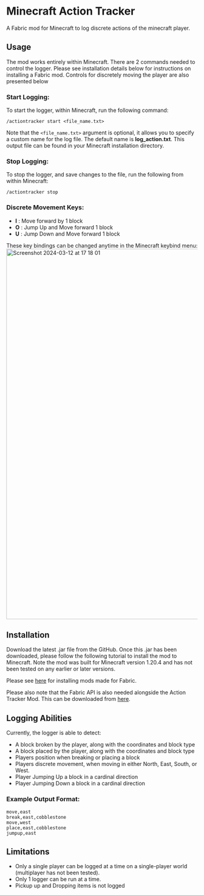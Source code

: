 # Minecraft Action Tracker
 A Fabric mod for Minecraft to log discrete actions of the minecraft player. 

## Usage 
The mod works entirely within Minecraft. There are 2 commands needed to control the logger. Please see installation details below for instructions on installing a Fabric mod. Controls for discretely moving the player are also presented below 

### Start Logging:
To start the logger, within Minecraft, run the following command:
```
/actiontracker start <file_name.txt>
```
Note that the `<file_name.txt>` argument is optional, it allows you to specify a custom name for the log file. 
The default name is **log_action.txt**. This output file can be found in your Minecraft 
installation directory. 

### Stop Logging:
To stop the logger, and save changes to the file, run the following from within Minecraft:
```
/actiontracker stop
```

### Discrete Movement Keys:
 - **I** :  Move forward by 1 block
 - **O** : Jump Up and Move forward 1 block 
 - **U** : Jump Down and Move forward 1 block

These key bindings can be changed anytime in the Minecraft keybind menu:
<img width="974" alt="Screenshot 2024-03-12 at 17 18 01" src="https://github.com/dami2106/Minecraft-Action-Tracker/assets/102320150/6fe4453b-7a59-44d4-a5da-228b9f99807d">


## Installation 
Download the latest .jar file from the GitHub. Once this .jar has been downloaded, please follow the following tutorial to install the mod to Minecraft. 
Note the mod was built for Minecraft version 1.20.4 and has not been tested on any earlier or later versions.  
  
Please see [here](https://fabricmc.net/wiki/player:tutorials:adding_mods) for installing mods made for Fabric. 

Please also note that the Fabric API is also needed alongside the Action Tracker Mod. This can be downloaded from [here](https://www.curseforge.com/minecraft/mc-mods/fabric-api). 

## Logging Abilities 
Currently, the logger is able to detect: 
 - A block broken by the player, along with the coordinates and block type 
 - A block placed by the player, along with the coordinates and block type 
 - Players position when breaking or placing a block 
 - Players discrete movement, when moving in either North, East, South, or West.
 - Player Jumping Up a block in a cardinal direction
 - Player Jumping Down a block in a cardinal direction

### Example Output Format:
```
move,east
break,east,cobblestone
move,west
place,east,cobblestone
jumpup,east
```  

## Limitations 
 - Only a single player can be logged at a time on a single-player world (multiplayer has not been tested).
 - Only 1 logger can be run at a time.
 - Pickup up and Dropping items is not logged 



